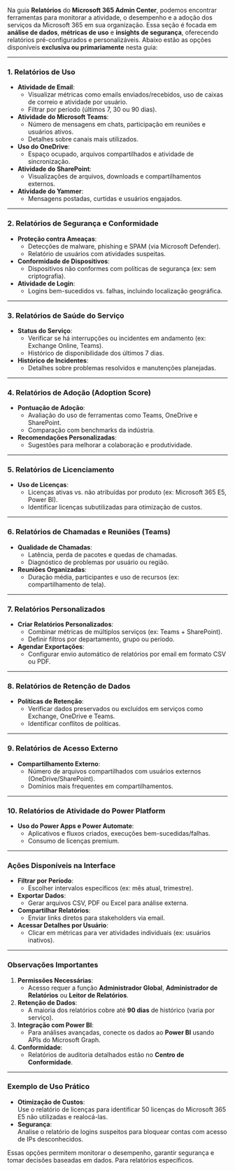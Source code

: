 Na guia **Relatórios** do **Microsoft 365 Admin Center**, podemos encontrar ferramentas para monitorar a atividade, o desempenho e a adoção dos serviços da Microsoft 365 em sua organização. Essa seção é focada em **análise de dados**, **métricas de uso** e **insights de segurança**, oferecendo relatórios pré-configurados e personalizáveis. Abaixo estão as opções disponíveis **exclusiva ou primariamente** nesta guia:

---

### **1. Relatórios de Uso**  
- **Atividade de Email**:  
  - Visualizar métricas como emails enviados/recebidos, uso de caixas de correio e atividade por usuário.  
  - Filtrar por período (últimos 7, 30 ou 90 dias).  
- **Atividade do Microsoft Teams**:  
  - Número de mensagens em chats, participação em reuniões e usuários ativos.  
  - Detalhes sobre canais mais utilizados.  
- **Uso do OneDrive**:  
  - Espaço ocupado, arquivos compartilhados e atividade de sincronização.  
- **Atividade do SharePoint**:  
  - Visualizações de arquivos, downloads e compartilhamentos externos.  
- **Atividade do Yammer**:  
  - Mensagens postadas, curtidas e usuários engajados.  

---

### **2. Relatórios de Segurança e Conformidade**  
- **Proteção contra Ameaças**:  
  - Detecções de malware, phishing e SPAM (via Microsoft Defender).  
  - Relatório de usuários com atividades suspeitas.  
- **Conformidade de Dispositivos**:  
  - Dispositivos não conformes com políticas de segurança (ex: sem criptografia).  
- **Atividade de Login**:  
  - Logins bem-sucedidos vs. falhas, incluindo localização geográfica.  

---

### **3. Relatórios de Saúde do Serviço**  
- **Status do Serviço**:  
  - Verificar se há interrupções ou incidentes em andamento (ex: Exchange Online, Teams).  
  - Histórico de disponibilidade dos últimos 7 dias.  
- **Histórico de Incidentes**:  
  - Detalhes sobre problemas resolvidos e manutenções planejadas.  

---

### **4. Relatórios de Adoção (Adoption Score)**  
- **Pontuação de Adoção**:  
  - Avaliação do uso de ferramentas como Teams, OneDrive e SharePoint.  
  - Comparação com benchmarks da indústria.  
- **Recomendações Personalizadas**:  
  - Sugestões para melhorar a colaboração e produtividade.  

---

### **5. Relatórios de Licenciamento**  
- **Uso de Licenças**:  
  - Licenças ativas vs. não atribuídas por produto (ex: Microsoft 365 E5, Power BI).  
  - Identificar licenças subutilizadas para otimização de custos.  

---

### **6. Relatórios de Chamadas e Reuniões (Teams)**  
- **Qualidade de Chamadas**:  
  - Latência, perda de pacotes e quedas de chamadas.  
  - Diagnóstico de problemas por usuário ou região.  
- **Reuniões Organizadas**:  
  - Duração média, participantes e uso de recursos (ex: compartilhamento de tela).  

---

### **7. Relatórios Personalizados**  
- **Criar Relatórios Personalizados**:  
  - Combinar métricas de múltiplos serviços (ex: Teams + SharePoint).  
  - Definir filtros por departamento, grupo ou período.  
- **Agendar Exportações**:  
  - Configurar envio automático de relatórios por email em formato CSV ou PDF.  

---

### **8. Relatórios de Retenção de Dados**  
- **Políticas de Retenção**:  
  - Verificar dados preservados ou excluídos em serviços como Exchange, OneDrive e Teams.  
  - Identificar conflitos de políticas.  

---

### **9. Relatórios de Acesso Externo**  
- **Compartilhamento Externo**:  
  - Número de arquivos compartilhados com usuários externos (OneDrive/SharePoint).  
  - Domínios mais frequentes em compartilhamentos.  

---

### **10. Relatórios de Atividade do Power Platform**  
- **Uso do Power Apps e Power Automate**:  
  - Aplicativos e fluxos criados, execuções bem-sucedidas/falhas.  
  - Consumo de licenças premium.  

---

### **Ações Disponíveis na Interface**  
- **Filtrar por Período**:  
  - Escolher intervalos específicos (ex: mês atual, trimestre).  
- **Exportar Dados**:  
  - Gerar arquivos CSV, PDF ou Excel para análise externa.  
- **Compartilhar Relatórios**:  
  - Enviar links diretos para stakeholders via email.  
- **Acessar Detalhes por Usuário**:  
  - Clicar em métricas para ver atividades individuais (ex: usuários inativos).  

---

### **Observações Importantes**  
1. **Permissões Necessárias**:  
   - Acesso requer a função **Administrador Global**, **Administrador de Relatórios** ou **Leitor de Relatórios**.  
2. **Retenção de Dados**:  
   - A maioria dos relatórios cobre até **90 dias** de histórico (varia por serviço).  
3. **Integração com Power BI**:  
   - Para análises avançadas, conecte os dados ao **Power BI** usando APIs do Microsoft Graph.  
4. **Conformidade**:  
   - Relatórios de auditoria detalhados estão no **Centro de Conformidade**.  

---

### **Exemplo de Uso Prático**  
- **Otimização de Custos**:  
  Use o relatório de licenças para identificar 50 licenças do Microsoft 365 E5 não utilizadas e realocá-las.  
- **Segurança**:  
  Analise o relatório de logins suspeitos para bloquear contas com acesso de IPs desconhecidos.  

Essas opções permitem monitorar o desempenho, garantir segurança e tomar decisões baseadas em dados. Para relatórios específicos.